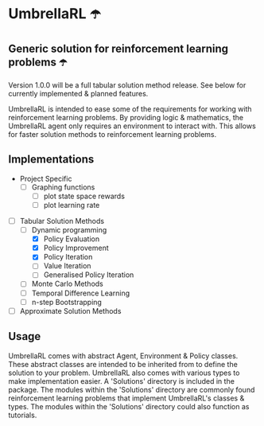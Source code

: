 # UmbrellaRL ☂️

## Generic solution for reinforcement learning problems ☂️

Version 1.0.0 will be a full tabular solution method release. See below for currently implemented & planned features.

UmbrellaRL is intended to ease some of the requirements for working with reinforcement learning problems. By providing logic & mathematics, the UmbrellaRL agent only requires an environment to interact with.
This allows for faster solution methods to reinforcement learning problems.

## Implementations

- Project Specific
  - [ ] Graphing functions
    - [ ] plot state space rewards
    - [ ] plot learning rate

- [ ] Tabular Solution Methods
  - [ ] Dynamic programming
    - [x] Policy Evaluation
    - [x] Policy Improvement
    - [x] Policy Iteration
    - [ ] Value Iteration
    - [ ] Generalised Policy Iteration
  - [ ] Monte Carlo Methods
  - [ ] Temporal Difference Learning
  - [ ] n-step Bootstrapping

- [ ] Approximate Solution Methods

## Usage

UmbrellaRL comes with abstract Agent, Environment & Policy classes. These abstract classes are intended to be inherited from to define the solution to your problem.
UmbrellaRL also comes with various types to make implementation easier.
A 'Solutions' directory is included in the package. The modules within the 'Solutions' directory are commonly found reinforcement learning problems that implement UmbrellaRL's classes & types.
The modules within the 'Solutions' directory could also function as tutorials.

